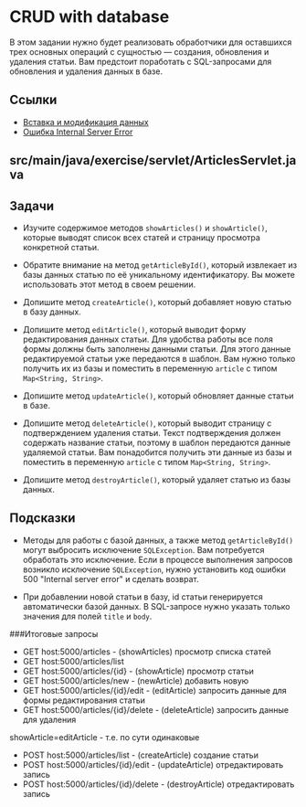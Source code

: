 # CRUD with database

В этом задании нужно будет реализовать обработчики для оставшихся трех основных операций с сущностью — создания, обновления и удаления статьи. Вам предстоит поработать с SQL-запросами для обновления и удаления данных в базе.

## Ссылки

* [Вставка и модификация данных](https://ru.hexlet.io/courses/rdb-basics/lessons/sql-dml/theory_unit)
* [Ошибка Internal Server Error](https://javaee.github.io/javaee-spec/javadocs/javax/servlet/http/HttpServletResponse.html#SC_INTERNAL_SERVER_ERROR)

## src/main/java/exercise/servlet/ArticlesServlet.java

## Задачи

* Изучите содержимое методов `showArticles()` и `showArticle()`, которые выводят список всех статей и страницу просмотра конкретной статьи.

* Обратите внимание на метод `getArticleById()`, который извлекает из базы данных статью по её уникальному идентификатору. Вы можете использовать этот метод в своем решении.

* Допишите метод `createArticle()`, который добавляет новую статью в базу данных.

* Допишите метод `editArticle()`, который выводит форму редактирования данных статьи. Для удобства работы все поля формы должны быть заполнены данными статьи. Для этого данные редактируемой статьи уже передаются в шаблон. Вам нужно только получить их из базы и поместить в переменную `article` с типом `Map<String, String>`.

* Допишите метод `updateArticle()`, который обновляет данные статьи в базе.

* Допишите метод `deleteArticle()`, который выводит страницу с подтверждением удаления статьи. Текст подтверждения должен содержать название статьи, поэтому в шаблон передаются данные удаляемой статьи. Вам понадобится получить эти данные из базы и поместить в переменную `article` с типом `Map<String, String>`.

* Допишите метод  `destroyArticle()`, который удаляет статью из базы данных.

## Подсказки

* Методы для работы с базой данных, а также метод `getArticleById()` могут выбросить исключение `SQLException`. Вам потребуется обработать это исключение. Если в процессе выполнения запросов возникло исключение `SQLException`, нужно установить код ошибки 500 "Internal server error" и сделать возврат.

* При добавлении новой статьи в базу, id статьи генерируется автоматически базой данных. В SQL-запросе нужно указать только значения для полей `title` и `body`.

###Итоговые запросы
* GET host:5000/articles - (showArticles) просмотр списка статей
* GET host:5000/articles/list
* GET host:5000/articles/{id} - (showArticle) просмотр статьи
* GET host:5000/articles/new - (newArticle) добавить новую
* GET host:5000/articles/{id}/edit - (editArticle) запросить данные для формы редактирования статьи
* GET host:5000/articles/{id}/delete - (deleteArticle) запросить данные для удаления

showArticle=editArticle - т.е. по сути одинаковые

* POST host:5000/articles/list - (createArticle) создание статьи
* POST host:5000/articles/{id}/edit - (updateArticle) отредактировать запись
* POST host:5000/articles/{id}/delete - (destroyArticle) отредактировать запись